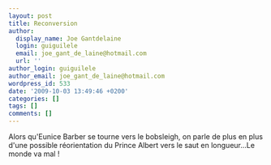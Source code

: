 ```yaml
---
layout: post
title: Reconversion
author:
  display_name: Joe Gantdelaine
  login: guiguilele
  email: joe_gant_de_laine@hotmail.com
  url: ''
author_login: guiguilele
author_email: joe_gant_de_laine@hotmail.com
wordpress_id: 533
date: '2009-10-03 13:49:46 +0200'
categories: []
tags: []
comments: []
---
```

Alors qu'Eunice Barber se tourne vers le bobsleigh, on parle de plus en plus d'une possible réorientation du Prince Albert vers le saut en longueur...Le monde va mal !

